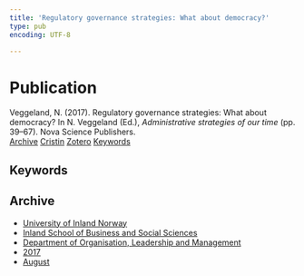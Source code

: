 ```yaml
---
title: 'Regulatory governance strategies: What about democracy?'
type: pub
encoding: UTF-8

---
```

<h1>Publication</h1>
<article id="csl-bib-container-WILQSMMF" class="csl-bib-container">
  <div class="csl-bib-body"> <div class="csl-entry">Veggeland, N. (2017). Regulatory governance strategies: What about democracy? In N. Veggeland (Ed.), <i>Administrative strategies of our time</i> (pp. 39–67). Nova Science Publishers.</div> </div>
  <div class="csl-bib-buttons">
    <a href="#taxonomy-article-WILQSMMF" alt="archive" class="csl-bib-button">Archive</a>
    <a href="https://app.cristin.no/results/show.jsf?id=1483848" alt="Cristin" class="csl-bib-button">Cristin</a>
    <a href="http://zotero.org/groups/5881554/items/WILQSMMF" alt="Zotero" class="csl-bib-button">Zotero</a>
    <a href="#keywords-article-WILQSMMF" alt="keywords" class="csl-bib-button">Keywords</a>
  </div>
  <div id="csl-bib-meta-container-WILQSMMF"></div>
</article>
<div id="csl-bib-meta-WILQSMMF" class="csl-bib-meta">
  <article id="keywords-article-WILQSMMF" class="keywords-article">
    <h1>Keywords</h1>
    
  </article>
  <article id="taxonomy-article-WILQSMMF" class="taxonomy-article">
    <h1>Archive</h1>
    <ul>
      <li><a href="{{< params subfolder >}}en/archive/?key=3DCRN523">University of Inland Norway</a></li>
      <li><a href="{{< params subfolder >}}en/archive/?key=DU8Q9LN9">Inland School of Business and Social Sciences</a></li>
      <li><a href="{{< params subfolder >}}en/archive/?key=4LUWR3ZM">Department of Organisation, Leadership and Management</a></li>
      <li><a href="{{< params subfolder >}}en/archive/?key=KF5I8TQ8">2017</a></li>
      <li><a href="{{< params subfolder >}}en/archive/?key=86D7C84U">August</a></li>
    </ul>
  </article>
</div>
